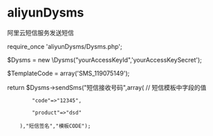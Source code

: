 # aliyunDysms
阿里云短信服务发送短信



require_once 'aliyunDysms/Dysms.php';

$Dysms = new \Dysms("yourAccessKeyId",'yourAccessKeySecret');

$TemplateCode = array('SMS_119075149');

return $Dysms->sendSms("短信接收号码",array(  // 短信模板中字段的值

            "code"=>"12345",
            
            "product"=>"dsd"
            
        ),"短信签名","模板CODE");
